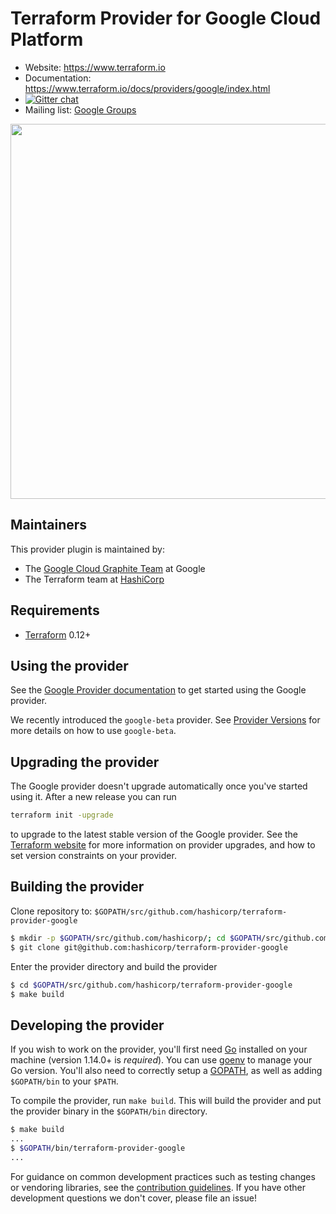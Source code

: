 Terraform Provider for Google Cloud Platform
==================

- Website: https://www.terraform.io
- Documentation: https://www.terraform.io/docs/providers/google/index.html
- [![Gitter chat](https://badges.gitter.im/hashicorp-terraform/Lobby.png)](https://gitter.im/hashicorp-terraform/Lobby)
- Mailing list: [Google Groups](http://groups.google.com/group/terraform-tool)
<img src="https://cdn.rawgit.com/hashicorp/terraform-website/master/content/source/assets/images/logo-hashicorp.svg" width="600px">

Maintainers
-----------

This provider plugin is maintained by:

* The [Google Cloud Graphite Team](https://cloudplatform.googleblog.com/2017/03/partnering-on-open-source-Google-and-HashiCorp-engineers-on-managing-GCP-infrastructure.html) at Google
* The Terraform team at [HashiCorp](https://www.hashicorp.com/)

Requirements
------------

- [Terraform](https://www.terraform.io/downloads.html) 0.12+


Using the provider
----------------------

See the [Google Provider documentation](https://www.terraform.io/docs/providers/google/index.html) to get started using the
Google provider.

We recently introduced the `google-beta` provider. See [Provider Versions](https://www.terraform.io/docs/providers/google/provider_versions.html)
for more details on how to use `google-beta`.

Upgrading the provider
----------------------

The Google provider doesn't upgrade automatically once you've started using it. After a new release you can run

```bash
terraform init -upgrade
```

to upgrade to the latest stable version of the Google provider. See the [Terraform website](https://www.terraform.io/docs/configuration/providers.html#provider-versions)
for more information on provider upgrades, and how to set version constraints on your provider.

Building the provider
---------------------

Clone repository to: `$GOPATH/src/github.com/hashicorp/terraform-provider-google`

```sh
$ mkdir -p $GOPATH/src/github.com/hashicorp/; cd $GOPATH/src/github.com/hashicorp/
$ git clone git@github.com:hashicorp/terraform-provider-google
```

Enter the provider directory and build the provider

```sh
$ cd $GOPATH/src/github.com/hashicorp/terraform-provider-google
$ make build
```

Developing the provider
---------------------------

If you wish to work on the provider, you'll first need [Go](http://www.golang.org)
installed on your machine (version 1.14.0+ is *required*). You can use [goenv](https://github.com/syndbg/goenv)
to manage your Go version. You'll also need to correctly setup a [GOPATH](http://golang.org/doc/code.html#GOPATH),
as well as adding `$GOPATH/bin` to your `$PATH`.

To compile the provider, run `make build`.
This will build the provider and put the provider binary in the `$GOPATH/bin`
directory.

```sh
$ make build
...
$ $GOPATH/bin/terraform-provider-google
...
```

For guidance on common development practices such as testing changes or
vendoring libraries, see the [contribution guidelines](https://github.com/hashicorp/terraform-provider-google/blob/master/.github/CONTRIBUTING.md).
If you have other development questions we don't cover, please file an issue!
